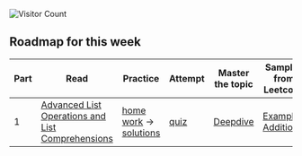 ![Visitor Count](https://visitor-badge.laobi.icu/badge?page_id=simplifylearning101.dsa_with_python)

## Roadmap for this week
| Part | Read | Practice | Attempt | Master the topic | Samples from Leetcode |
|---|---|---|---|---|---|
| 1 | [Advanced List Operations and List Comprehensions](materials/2_1_1.markdown) | [home work](materials/2_1_2.markdown) -> [solutions](materials/2_1_3.markdown)|[quiz](materials/2_1_4.markdown)|[Deepdive](materials/2_1_5.markdown)| [Example](materials/2_1_6.markdown), [Additional](materials/2_1_7.markdown) |

